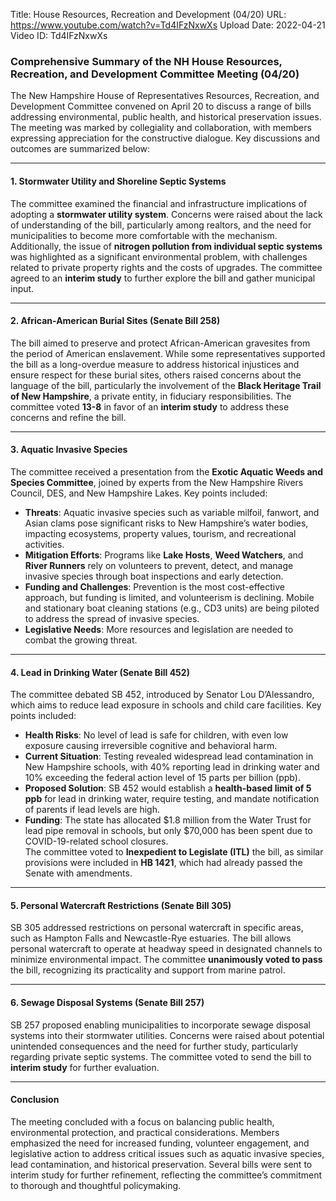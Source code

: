 Title: House Resources, Recreation and Development (04/20)
URL: https://www.youtube.com/watch?v=Td4IFzNxwXs
Upload Date: 2022-04-21
Video ID: Td4IFzNxwXs

### Comprehensive Summary of the NH House Resources, Recreation, and Development Committee Meeting (04/20)

The New Hampshire House of Representatives Resources, Recreation, and Development Committee convened on April 20 to discuss a range of bills addressing environmental, public health, and historical preservation issues. The meeting was marked by collegiality and collaboration, with members expressing appreciation for the constructive dialogue. Key discussions and outcomes are summarized below:

---

#### **1. Stormwater Utility and Shoreline Septic Systems**  
The committee examined the financial and infrastructure implications of adopting a **stormwater utility system**. Concerns were raised about the lack of understanding of the bill, particularly among realtors, and the need for municipalities to become more comfortable with the mechanism. Additionally, the issue of **nitrogen pollution from individual septic systems** was highlighted as a significant environmental problem, with challenges related to private property rights and the costs of upgrades. The committee agreed to an **interim study** to further explore the bill and gather municipal input.

---

#### **2. African-American Burial Sites (Senate Bill 258)**  
The bill aimed to preserve and protect African-American gravesites from the period of American enslavement. While some representatives supported the bill as a long-overdue measure to address historical injustices and ensure respect for these burial sites, others raised concerns about the language of the bill, particularly the involvement of the **Black Heritage Trail of New Hampshire**, a private entity, in fiduciary responsibilities. The committee voted **13-8** in favor of an **interim study** to address these concerns and refine the bill.

---

#### **3. Aquatic Invasive Species**  
The committee received a presentation from the **Exotic Aquatic Weeds and Species Committee**, joined by experts from the New Hampshire Rivers Council, DES, and New Hampshire Lakes. Key points included:  
- **Threats**: Aquatic invasive species such as variable milfoil, fanwort, and Asian clams pose significant risks to New Hampshire’s water bodies, impacting ecosystems, property values, tourism, and recreational activities.  
- **Mitigation Efforts**: Programs like **Lake Hosts**, **Weed Watchers**, and **River Runners** rely on volunteers to prevent, detect, and manage invasive species through boat inspections and early detection.  
- **Funding and Challenges**: Prevention is the most cost-effective approach, but funding is limited, and volunteerism is declining. Mobile and stationary boat cleaning stations (e.g., CD3 units) are being piloted to address the spread of invasive species.  
- **Legislative Needs**: More resources and legislation are needed to combat the growing threat.

---

#### **4. Lead in Drinking Water (Senate Bill 452)**  
The committee debated SB 452, introduced by Senator Lou D’Alessandro, which aims to reduce lead exposure in schools and child care facilities. Key points included:  
- **Health Risks**: No level of lead is safe for children, with even low exposure causing irreversible cognitive and behavioral harm.  
- **Current Situation**: Testing revealed widespread lead contamination in New Hampshire schools, with 40% reporting lead in drinking water and 10% exceeding the federal action level of 15 parts per billion (ppb).  
- **Proposed Solution**: SB 452 would establish a **health-based limit of 5 ppb** for lead in drinking water, require testing, and mandate notification of parents if lead levels are high.  
- **Funding**: The state has allocated $1.8 million from the Water Trust for lead pipe removal in schools, but only $70,000 has been spent due to COVID-19-related school closures.  
The committee voted to **Inexpedient to Legislate (ITL)** the bill, as similar provisions were included in **HB 1421**, which had already passed the Senate with amendments.

---

#### **5. Personal Watercraft Restrictions (Senate Bill 305)**  
SB 305 addressed restrictions on personal watercraft in specific areas, such as Hampton Falls and Newcastle-Rye estuaries. The bill allows personal watercraft to operate at headway speed in designated channels to minimize environmental impact. The committee **unanimously voted to pass** the bill, recognizing its practicality and support from marine patrol.

---

#### **6. Sewage Disposal Systems (Senate Bill 257)**  
SB 257 proposed enabling municipalities to incorporate sewage disposal systems into their stormwater utilities. Concerns were raised about potential unintended consequences and the need for further study, particularly regarding private septic systems. The committee voted to send the bill to **interim study** for further evaluation.

---

#### **Conclusion**  
The meeting concluded with a focus on balancing public health, environmental protection, and practical considerations. Members emphasized the need for increased funding, volunteer engagement, and legislative action to address critical issues such as aquatic invasive species, lead contamination, and historical preservation. Several bills were sent to interim study for further refinement, reflecting the committee’s commitment to thorough and thoughtful policymaking.